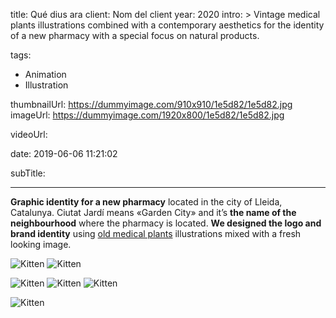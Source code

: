 title: Qué dius ara
client: Nom del client
year: 2020
intro: > 
	Vintage medical plants illustrations combined with a contemporary aesthetics for the identity of a new pharmacy with a special focus on natural products.

tags:
  - Animation
  - Illustration

thumbnailUrl: https://dummyimage.com/910x910/1e5d82/1e5d82.jpg
imageUrl: https://dummyimage.com/1920x800/1e5d82/1e5d82.jpg

videoUrl: 

date: 2019-06-06 11:21:02

subTitle: 

---
**Graphic identity for a new pharmacy** located in the city of Lleida, Catalunya.
Ciutat Jardí means «Garden City» and it’s **the name of the neighbourhood** where the pharmacy is located.
**We designed the logo and brand identity** using [old medical plants](#) illustrations mixed with a fresh looking image.


<div class="gallery">

![Kitten](https://dummyimage.com/800x500/1e5d82/1e5d82.jpg "x2")
![Kitten](https://dummyimage.com/800x500/1e5d82/1e5d82.jpg "x2")
</div>


<div class="gallery">

![Kitten](https://dummyimage.com/600/1e5d82/1e5d82.jpg "x3")
![Kitten](https://dummyimage.com/600/1e5d82/1e5d82.jpg "x3")
![Kitten](https://dummyimage.com/600/1e5d82/1e5d82.jpg "x3")
</div>

<div class="gallery">

![Kitten](https://dummyimage.com/1200x400/1e5d82/1e5d82.jpg "x1")
</div>
